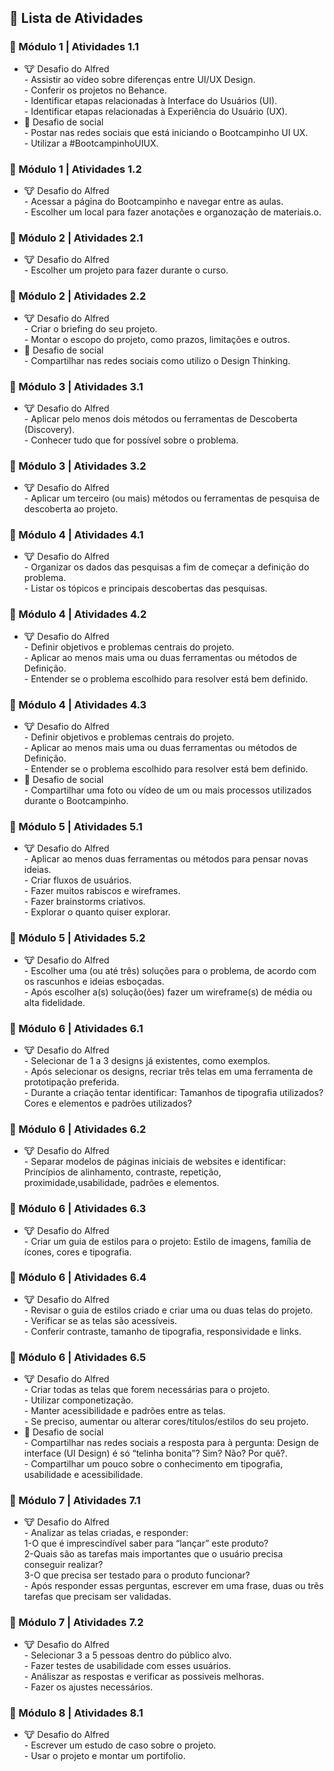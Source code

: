 <h2 dir="auto"> 📝 Lista de Atividades </h2>
<h3 dir="auto"> 🔶 Módulo 1 | Atividades 1.1 </h3>
<ul dir="auto">
  <li>🐮  Desafio do Alfred </li>
  - Assistir ao vídeo sobre diferenças entre UI/UX Design.<br>
  - Conferir os projetos no Behance.<br>
  - Identificar etapas relacionadas à Interface do Usuários (UI).<br>
  - Identificar etapas relacionadas à Experiência do Usuário (UX).<br>
  <li>📱 Desafio de social </li>
  - Postar nas redes sociais que está iniciando o Bootcampinho UI UX.<br>
  - Utilizar a #BootcampinhoUIUX.<br> 
</ul>
<h3 dir="auto"> 🔶 Módulo 1 | Atividades 1.2 </h3>
<ul dir="auto">
  <li>🐮  Desafio do Alfred </li>
  - Acessar a página do Bootcampinho e navegar entre as aulas.<br>
  - Escolher um local para fazer anotações e organozação de materiais.o.<br>
</ul>
<h3 dir="auto"> 🔶 Módulo 2 | Atividades 2.1 </h3>
<ul dir="auto">
  <li>🐮  Desafio do Alfred </li>
  - Escolher um projeto para fazer durante o curso.<br>
</ul>
<h3 dir="auto"> 🔶 Módulo 2 | Atividades 2.2 </h3>
<ul dir="auto">
  <li>🐮  Desafio do Alfred </li>
  - Criar o briefing do seu projeto.<br>
  - Montar o escopo do projeto, como prazos, limitações e outros.<br>
   <li>📱 Desafio de social </li>
  - Compartilhar nas redes sociais como utilizo o Design Thinking.<br>
</ul>
<h3 dir="auto"> 🔶 Módulo 3 | Atividades 3.1 </h3>
<ul dir="auto">
  <li>🐮  Desafio do Alfred </li>
  - Aplicar pelo menos dois métodos ou ferramentas de Descoberta (Discovery).<br>
  - Conhecer tudo que for possível sobre o problema.<br>
</ul>
<h3 dir="auto"> 🔶 Módulo 3 | Atividades 3.2 </h3>
<ul dir="auto">
  <li>🐮  Desafio do Alfred </li>
  - Aplicar um terceiro (ou mais) métodos ou ferramentas de pesquisa de descoberta ao projeto.<br>
</ul>
<h3 dir="auto"> 🔶 Módulo 4 | Atividades 4.1 </h3>
<ul dir="auto">
  <li>🐮  Desafio do Alfred </li>
  - Organizar os dados das pesquisas a fim de começar a definição do problema.<br>
  - Listar os tópicos e principais descobertas das pesquisas.<br>
</ul>
<h3 dir="auto"> 🔶 Módulo 4 | Atividades 4.2 </h3>
<ul dir="auto">
  <li>🐮  Desafio do Alfred </li>
  - Definir objetivos e problemas centrais do projeto.<br>
  - Aplicar ao menos mais uma ou duas ferramentas ou métodos de Definição.<br>
  - Entender se o problema escolhido para resolver está bem definido.<br>
</ul>
<h3 dir="auto"> 🔶 Módulo 4 | Atividades 4.3 </h3>
<ul dir="auto">
  <li>🐮  Desafio do Alfred </li>
  - Definir objetivos e problemas centrais do projeto.<br>
  - Aplicar ao menos mais uma ou duas ferramentas ou métodos de Definição.<br>
  - Entender se o problema escolhido para resolver está bem definido.<br>
   <li>📱 Desafio de social </li>
  - Compartilhar uma foto ou vídeo de um ou mais processos utilizados durante o Bootcampinho.<br> 
</ul>
<h3 dir="auto"> 🔶 Módulo 5 | Atividades 5.1 </h3>
<ul dir="auto">
  <li>🐮  Desafio do Alfred </li>
  - Aplicar ao menos duas ferramentas ou métodos para pensar novas ideias.<br>
  - Criar fluxos de usuários.<br>
  - Fazer muitos rabiscos e wireframes.<br>
  - Fazer brainstorms criativos.<br>
  - Explorar o quanto quiser explorar.<br>
</ul>
<h3 dir="auto"> 🔶 Módulo 5 | Atividades 5.2 </h3>
<ul dir="auto">
  <li>🐮  Desafio do Alfred </li>
  - Escolher uma (ou até três) soluções para o problema, de acordo com os rascunhos e ideias esboçadas.<br>
  - Após escolher a(s) solução(ões) fazer um wireframe(s) de média ou alta fidelidade.<br>
</ul>
<h3 dir="auto"> 🔶 Módulo 6 | Atividades 6.1 </h3>
<ul dir="auto">
  <li>🐮  Desafio do Alfred </li>
  - Selecionar de 1 a 3 designs já existentes, como exemplos.<br>
  - Após selecionar os designs, recriar três telas em uma ferramenta de prototipação preferida.<br>
  - Durante a criação tentar identificar: Tamanhos de tipografia utilizados? Cores e elementos e padrões utilizados? <br>
</ul>
<h3 dir="auto"> 🔶 Módulo 6 | Atividades 6.2 </h3>
<ul dir="auto">
  <li>🐮  Desafio do Alfred </li>
  - Separar modelos de páginas iniciais de websites e identificar: Princípios de alinhamento, contraste, repetição, proximidade,usabilidade, padrões e elementos.<br>
</ul>
<h3 dir="auto"> 🔶 Módulo 6 | Atividades 6.3 </h3>
<ul dir="auto">
  <li>🐮  Desafio do Alfred </li>
  - Criar um guia de estilos para o projeto: Estilo de imagens, família de ícones, cores e tipografia.<br>
</ul>
<h3 dir="auto"> 🔶 Módulo 6 | Atividades 6.4 </h3>
<ul dir="auto">
  <li>🐮  Desafio do Alfred </li>
  - Revisar o guia de estilos criado e criar uma ou duas telas do projeto.<br>
  - Verificar se as telas são acessíveis.<br>
  - Conferir contraste, tamanho de tipografia, responsividade e links.<br>
</ul>
<h3 dir="auto"> 🔶 Módulo 6 | Atividades 6.5 </h3>
<ul dir="auto">
  <li>🐮  Desafio do Alfred </li>
  - Criar todas as telas que forem necessárias para o projeto.<br>
  - Utilizar componetização.<br>
  - Manter acessibilidade e padrões entre as telas.<br>
  - Se preciso, aumentar ou alterar cores/títulos/estilos do seu projeto. <br>
   <li>📱 Desafio de social </li>
  - Compartilhar nas redes sociais a resposta para à pergunta: Design de interface (UI Design) é só “telinha bonita”? Sim? Não? Por quê?.<br>
  - Compartilhar um pouco sobre o conhecimento em tipografia, usabilidade e acessibilidade.<br> 
</ul>
<h3 dir="auto"> 🔶 Módulo 7 | Atividades 7.1 </h3>
<ul dir="auto">
  <li>🐮  Desafio do Alfred </li>
  - Analizar as telas criadas, e responder: <br>
    1-O que é imprescindível saber para “lançar” este produto?<br>
    2-Quais são as tarefas mais importantes que o usuário precisa conseguir realizar?<br>
    3-O que precisa ser testado para o produto funcionar?<br>
  - Após responder essas perguntas, escrever em uma frase, duas ou três tarefas que precisam ser validadas.<br>
</ul>
<h3 dir="auto"> 🔶 Módulo 7 | Atividades 7.2 </h3>
<ul dir="auto">
  <li>🐮  Desafio do Alfred </li>
  - Selecionar 3 a 5 pessoas dentro do público alvo.<br>
  - Fazer testes de usabilidade com esses usuários.<br>
  - Análiszar as respostas e verificar as possiveis melhoras.<br>
  - Fazer os ajustes necessários.<br>
</ul>
<h3 dir="auto"> 🔶 Módulo 8 | Atividades 8.1 </h3>
<ul dir="auto">
  <li>🐮  Desafio do Alfred </li>
  - Escrever um estudo de caso sobre o projeto.<br>
  - Usar o projeto e montar um portifolio.<br>
</ul>